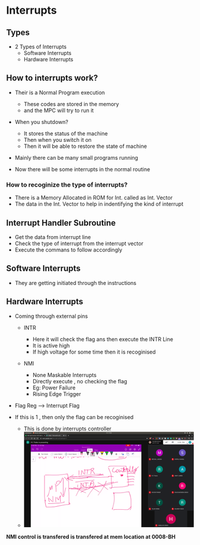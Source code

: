 # Interrupts

## Types
- 2 Types of Interrupts
  - Software Interrupts
  - Hardware Interrupts

## How to interrupts work?
- Their is a Normal Program execution
  - These codes are stored in the memory
  - and the MPC will try to run it

- When you shutdown?
  - It stores the status of the machine
  - Then when you switch it on
  - Then it will be able to restore the state of machine

- Mainly there can be many small programs running
- Now there will be some interrupts in the normal routine

### How to recoginize the type of interrupts?
- There is a Memory Allocated in ROM for Int. called as Int. Vector
- The data in the Int. Vector to help in indentifying the kind of interrupt

## Interrupt Handler Subroutine
- Get the data from interrupt line
- Check the type of interrupt from the interrupt vector
- Execute the commans to follow accordingly

## Software Interrupts
- They are getting initiated through the instructions

## Hardware Interrupts
- Coming through external pins
  - INTR
    - Here it will check the flag ans then execute the INTR Line
    - It is active high
    - If high voltage for some time then it is recoginised

  - NMI
    - None Maskable Interrupts
    - Directly execute , no checking the flag
    - Eg: Power Failure
    - Rising Edge Trigger

- Flag Reg --> Interrupt Flag
- If this is 1 , then only the flag can be recoginised
  - This is done by interrupts controller
  - ![int_controller](int_controller.jpg)

**NMI control is transfered is transfered at mem location at 0008-BH**

